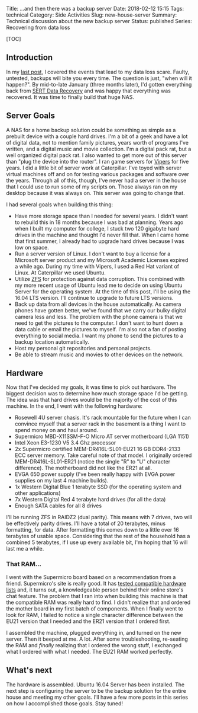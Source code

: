 Title: ...and then there was a backup server
Date: 2018-02-12 15:15
Tags: technical
Category: Side Activities
Slug: new-house-server
Summary: Technical discussion about the new backup server
Status: published
Series: Recovering from data loss

[TOC]

## Introduction

In my [last post][1], I covered the events that lead to my data loss scare. Faulty, untested, backups will bite you every time. The question 
is just, "when will it happen?". By mid-to-late January (three months later), I'd gotten everything back from [SERT Data Recovery](http://sertdatarecovery.com) and
was happy that everything was recovered. It was time to finally build that huge NAS.

## Server Goals

A NAS for a home backup solution could be something as simple as a prebuilt device with a couple hard drives. I'm a bit of a geek and have a lot of digital data, not to 
mention family pictures, years worth of programs I've written, and a digital music and movie collection. I'm a digital pack rat, but a well organized digital pack rat. 
I also wanted to get more out of this server than "plug the device into the router". I ran game servers for [Vipers][2] for five years. I did a little bit of server 
work at Caterpillar. I've toyed with server virtual machines off and on for testing various packages and software over the years. Through all of this, though, I've 
never had a server in the house that I could use to run some of my scripts on. Those always ran on my desktop because it was always on. This server was going to change that. 

I had several goals when building this thing:

 - Have more storage space than I needed for several years. I didn't want to rebuild this in 18 months because I was bad at planning. Years ago when I built my computer
 for college, I stuck two 120 gigabyte hard drives in the machine and thought I'd never fill that. When I came home that first summer, I already had to upgrade hard drives 
 because I was low on space. 
 - Run a server version of Linux. I don't want to buy a license for a Microsoft server product and my Microsoft Academic Licenses expired a while ago. During my time with Vipers, I used a Red Hat variant of Linux. At Caterpillar we used Ubuntu. 
 - Utilize [ZFS][3] for protection against data corruption. This combined with my more recent usage of Ubuntu lead me to decide on using Ubuntu Server for the operating system. 
 At the time of this post, I'll be using the 16.04 LTS version. I'll continue to upgrade to future LTS versions.
 - Back up data from all devices in the house automatically. As camera phones have gotten better, we've found that we carry our bulky digital camera less and less. The problem
 with the phone camera is that we need to get the pictures to the computer. I don't want to hunt down a data cable or email the pictures to myself. I'm also not a fan of 
 posting everything to social media. I want my phone to send the pictures to a backup location automatically.
 - Host my personal git repositories and personal projects.
 - Be able to stream music and movies to other devices on the network.
 
## Hardware

Now that I've decided my goals, it was time to pick out hardware. The biggest decision was to determine how much storage space I'd be getting. The idea was that hard drives
would be the majority of the cost of this machine. In the end, I went with the following hardware:

 - Rosewell 4U server chasis. It's rack mountable for the future when I can convince myself that a server rack in the basement is a thing I want to spend money on and haul around.
 - Supermicro MBD-X11SSM-F-O Micro AT server motherboard (LGA 1151)
 - Intel Xeon E3-1230 V5 3.4 Ghz processor
 - 2x Supermicro certified MEM-DR416L-SL01-EU21 16 GB DDR4-2133 ECC server memory. Take careful note of that model. I originally ordered MEM-DR416L-SL01-ER21 (notice 
 the single "R" to "U" character difference). The motherboard did not like the ER21 at all. 
 - EVGA 650 power supply (I've been really happy with EVGA power supplies on my last 4 machine builds).
 - 1x Western Digital Blue 1 terabyte SSD (for the operating system and other applications)
 - 7x Western Digital Red 4 terabyte hard drives (for all the data)
 - Enough SATA cables for all 8 drives
 
I'll be running ZFS in RAIDZ2 (dual parity). This means with 7 drives, two will be effectively parity drives. I'll have a total of 20 terabytes, minus formatting, for data. After formatting this comes down to a little over 16 terabytes of usable space. Considering that the rest of the household has a combined 5 terabytes, if I use up every available bit, I'm hoping that 16 will last me a while.

### That RAM...

I went with the Supermicro board based on a recommendation from a friend. Supermicro's site is really good. It has [tested compatible hardware lists][4] and, it turns out, 
a knowledgeable person behind their online store's chat feature. The problem that I ran into when building this machine is that the compatible RAM was really hard to find. 
I didn't realize that and ordered the mother board in my first batch of components. When I finally went to look for RAM, I failed to notice a single character difference between
the EU21 version that I needed and the ER21 version that I ordered first. 

I assembled the machine, plugged everything in, and turned on the new server. Then it beeped at me. A lot. After some troubleshooting, re-seating the RAM and *finally*
 realizing that I ordered the wrong stuff, I exchanged what I ordered with what I needed. The EU21 RAM worked perfectly. 
 
## What's next

The hardware is assembled. Ubuntu 16.04 Server has been installed. The next step is configuring the server to be the backup solution for the entire house and meeting my other 
goals. I'll have a few more posts in this series on how I accomplished those goals. Stay tuned!



 [1]: {filename}2018_01_27_backup_your_data.md
 [2]: {filename}2015_01_08_thanks-for-all-the-fish.md
 [3]: https://en.wikipedia.org/wiki/ZFS
 [4]: https://www.supermicro.com/products/motherboard/Xeon/C236_C232/X11SSM-F.cfm